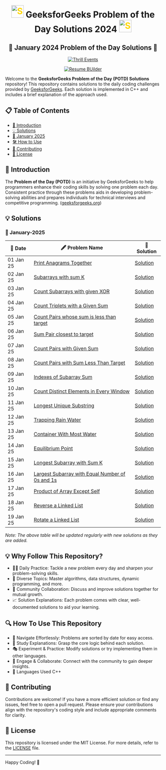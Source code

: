 
<h1 align='center'>  <img src="https://github.com/user-attachments/assets/35f6838c-52f5-4e48-8a98-c5203f8c57e3" style="width:40px; color: #FFD700" alt="Star GIF"> GeeksforGeeks Problem of the Day Solutions 2024  <img src="https://github.com/user-attachments/assets/35f6838c-52f5-4e48-8a98-c5203f8c57e3" style="width:40px; color: #FFD700" alt="Star GIF"></h1>


<div align="center">
  
## 📅 **January 2024 Problem of the Day Solutions** 📅

[![Thrill Events](https://img.shields.io/badge/Thrill%20Events-Your%20Goto%20For%20Unforgettable%20Events-007acc?style=for-the-badge&logo=react&logoColor=blue)](https://thrill-events.netlify.app/)

[![Resume BUilder](https://img.shields.io/badge/Resume%20Builder-Make%20Your%20Resume%20Now-7a0c2f?style=for-the-badge&logo=javascript&logoColor=yellow)](https://aniprojects-web.github.io/Resume-builder/)
</div>


Welcome to the **GeeksforGeeks Problem of the Day (POTD) Solutions** repository! This repository contains solutions to the daily coding challenges provided by [GeeksforGeeks](https://www.geeksforgeeks.org/problem-of-the-day). Each solution is implemented in C++ and includes a brief explanation of the approach used.

## 📋 Table of Contents

- [📝 Introduction](#Introduction)
- [💡 Solutions](#Solutions)
- [📅 January 2025](#January-2025)
- [🛠 How to Use](#how-to-use)
- [🤝 Contributing](#contributing)
- [📄 License](#license)

## 📝 Introduction

The **Problem of the Day (POTD)** is an initiative by GeeksforGeeks to help programmers enhance their coding skills by solving one problem each day. Consistent practice through these problems aids in developing problem-solving abilities and prepares individuals for technical interviews and competitive programming. ([geeksforgeeks.org](https://www.geeksforgeeks.org/what-is-geeksforgeeks-problem-of-the-day/?utm_source=chatgpt.com))

## 💡 Solutions

### 📅 January-2025

| 📅 Date       | 🖋 Problem Name                                                                 | 🔗 Solution                                                                                     |
|------------|-------------------------------------------------------------------------------|----------------------------------------------------------------------------------------------|
| 01 Jan 25  | [Print Anagrams Together](https://www.geeksforgeeks.org/problems/print-anagrams-together/1) | [Solution](https://github.com/Aniketyadav05/GFG-DSA/blob/main/GFG%20POTD/January%202025/01%20(Jan)%20Print%20Anagrams.md) |
| 02 Jan 25  | [Subarrays with sum K](https://www.geeksforgeeks.org/problems/subarrays-with-sum-k/1) | [Solution](https://github.com/Aniketyadav05/GFG-DSA/blob/main/GFG%20POTD/January%202025/02%20(Jan)%20Subarrays%20with%20sum%20K.md) |
| 03 Jan 25  | [Count Subarrays with given XOR](https://www.geeksforgeeks.org/problems/count-subarray-with-given-xor/1) | [Solution](https://github.com/Aniketyadav05/GFG-DSA/blob/main/GFG%20POTD/January%202025/03%20(Jan)%20Count%20subarrays%20with%20given%20XOR.md) |
| 04 Jan 25  | [Count Triplets with a Given Sum](https://www.geeksforgeeks.org/problems/count-all-triplets-with-given-sum-in-sorted-array/1) | [Solution](https://github.com/Aniketyadav05/GFG-DSA/blob/main/GFG%20POTD/January%202025/04%20(Jan)%20Count%20all%20triplets%20with%20given%20sum%20in%20sorted%20array.md) |
| 05 Jan 25  | [Count Pairs whose sum is less than target](https://www.geeksforgeeks.org/problems/count-pairs-whose-sum-is-less-than-target/1) | [Solution](https://github.com/Aniketyadav05/GFG-DSA/blob/main/GFG%20POTD/January%202025/05%20(Jan)%20Count%20pairs%20whose%20sum%20is%20less%20than%20K.md) |
| 06 Jan 25  | [Sum Pair closest to target](https://www.geeksforgeeks.org/problems/pair-in-array-whose-sum-is-closest-to-x1124/1) | [Solution](https://github.com/Aniketyadav05/GFG-DSA/blob/main/GFG%20POTD/January%202025/06%20(Jan)%20Sum%20pair%20closest%20to%20target.md) |
| 07 Jan 25  | [Count Pairs with Given Sum](https://www.geeksforgeeks.org/problems/pair-with-given-sum-in-a-sorted-array4940/1) | [Solution](https://github.com/Aniketyadav05/GFG-DSA/blob/main/GFG%20POTD/January%202025/07%20(Jan)%20Pair%20with%20given%20sum%20in%20sorted%20array.md) |
| 08 Jan 25  | [Count Pairs with Sum Less Than Target](https://www.geeksforgeeks.org/problems/count-possible-triangles-1587115620/1) | [Solution](https://github.com/Aniketyadav05/GFG-DSA/blob/main/GFG%20POTD/January%202025/08%20(Jan)%20Count%20Pairs%20whose%20sum%20is%20less%20than%20target.md) |
| 09 Jan 25  | [Indexes of Subarray Sum](https://www.geeksforgeeks.org/problems/subarray-with-given-sum-1587115621/1) | [Solution](https://github.com/Aniketyadav05/GFG-DSA/blob/main/GFG%20POTD/January%202025/09%20(Jan)%20Indexes%20of%20Subarray%20Sum.md) |
| 10 Jan 25  | [Count Distinct Elements in Every Window](https://www.geeksforgeeks.org/problems/count-distinct-elements-in-every-window/1) | [Solution](https://github.com/Aniketyadav05/GFG-DSA/blob/main/GFG%20POTD/January%202025/11%20(Jan)%20Longest%20substring%20with%20distinct%20characters.md) |
| 11 Jan 25  | [Longest Unique Substring](https://www.geeksforgeeks.org/problems/longest-distinct-characters-in-string5848/1) | [Solution](https://github.com/Aniketyadav05/GFG-DSA/blob/main/GFG%20POTD/January%202025/10%20(Jan)%20Count%20distinct%20elements%20in%20every%20window.md) |
| 12 Jan 25  | [Trapping Rain Water](https://www.geeksforgeeks.org/problems/trapping-rain-water-1587115621/1) | [Solution](https://github.com/Aniketyadav05/GFG-DSA/blob/main/GFG%20POTD/January%202025/12%20(Jan)%20Trapping%20Rain%20Water.md) |
| 13 Jan 25  | [Container With Most Water](https://www.geeksforgeeks.org/problems/container-with-most-water0535/1) | [Solution](https://github.com/Aniketyadav05/GFG-DSA/blob/main/GFG%20POTD/January%202025/13%20(Jan)%20Container%20With%20Most%20Water.md) |
| 14 Jan 25  | [Equilibrium Point](https://www.geeksforgeeks.org/problems/equilibrium-point-1587115620/1) | [Solution](https://github.com/Aniketyadav05/GFG-DSA/blob/main/GFG%20POTD/January%202025/14%20(Jan)%20Equilibrium%20Point.md) |
| 15 Jan 25  | [Longest Subarray with Sum K](https://www.geeksforgeeks.org/problems/longest-sub-array-with-sum-k0809/1) | [Solution](https://github.com/Aniketyadav05/GFG-DSA/blob/main/GFG%20POTD/January%202025/15%20(Jan)%20Longest%20Subarray%20with%20Sum%20K.md) |
| 16 Jan 25  | [Largest Subarray with Equal Number of 0s and 1s](https://www.geeksforgeeks.org/problems/largest-subarray-of-0s-and-1s/1) | [Solution](https://github.com/Aniketyadav05/GFG-DSA/blob/main/GFG%20POTD/January%202025/16%20(Jan)%20Largest%20subarray%20of%200's%20and%201's.md) |
| 17 Jan 25  | [Product of Array Except Self](https://www.geeksforgeeks.org/problems/product-array-puzzle4525/1) | [Solution](https://github.com/Aniketyadav05/GFG-DSA/blob/main/GFG%20POTD/January%202025/17%20(Jan)%20Product%20array%20puzzle.md) |
| 18 Jan 25  | [Reverse a Linked List](https://www.geeksforgeeks.org/problems/reverse-a-linked-list/1) | [Solution](https://github.com/Aniketyadav05/GFG-DSA/blob/main/GFG%20POTD/January%202025/18%20(Jan)%20Reverse%20a%20linked%20list.md) |
| 19 Jan 25  | [Rotate a Linked List](https://www.geeksforgeeks.org/problems/rotate-a-linked-list/1) | [Solution](https://github.com/Aniketyadav05/GFG-DSA/blob/main/GFG%20POTD/January%202025/19%20(Jan)%20Rotate%20a%20Linked%20List.md) |

*Note: The above table will be updated regularly with new solutions as they are added.*


## 💡 Why Follow This Repository?
- 🏋️‍♂️ Daily Practice: Tackle a new problem every day and sharpen your problem-solving skills.
- 🧠 Diverse Topics: Master algorithms, data structures, dynamic programming, and more.
- 🤝 Community Collaboration: Discuss and improve solutions together for mutual growth.
- 📈 Solution Explanations: Each problem comes with clear, well-documented solutions to aid your learning.
## 🔍 How To Use This Repository
- 📂 Navigate Effortlessly: Problems are sorted by date for easy access.
- 📝 Study Explanations: Grasp the core logic behind each solution.
- 🎭 Experiment & Practice: Modify solutions or try implementing them in other languages.
- 💬 Engage & Collaborate: Connect with the community to gain deeper insights.
- 🚀 Languages Used
C++

## 🤝 Contributing

Contributions are welcome! If you have a more efficient solution or find any issues, feel free to open a pull request. Please ensure your contributions align with the repository's coding style and include appropriate comments for clarity.

## 📄 License

This repository is licensed under the MIT License. For more details, refer to the [LICENSE]() file.

---

Happy Coding! 🚀
